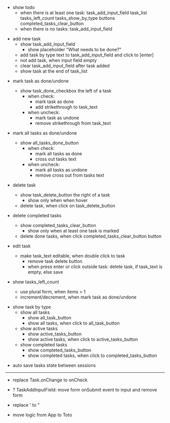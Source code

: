 - show todo
    - when there is at least one task:
        task_add_input_field
        task_list
        tasks_left_count
        tasks_show_by_type buttons
        completed_tasks_clear_button
    - when there is no tasks:
        task_add_input_field

+ add new task
    + show task_add_input_field
        + show placeholder "What needs to be done?"
    + add task by type text to task_add_input_field and click to [enter]
    + not add task, when input field empty
    + clear task_add_input_field after task added
    + show task at the end of task_list

- mark task as done/undone
    + show task_done_checkbox the left of a task
        - when check:
            + mark task as done
            - add strikethrough to task_text
        - when uncheck:
            + mark task as undone
            - remove strikethrough from task_text
            
- mark all tasks as done/undone
    + show all_tasks_done_button
        - when check:
            + mark all tasks as done
            - cross out tasks text
        - when uncheck:
            + mark all tasks as undone
            - remove cross out from tasks text

- delete task
    + show task_delete_button the right of a task
        - show only when when hover
    + delete task, when click on task_delete_button
   
- delete completed tasks
    + show completed_tasks_clear_button 
        - show only when at least one task is marked
    + delete done tasks, when click completed_tasks_clear_button button

- edit task
    + make task_text editable, when double click to task
        + remove task delete button
        + when press enter or click outside task: delete task, if task_text is empty, else save

- show tasks_left_count
    + use plural form, when items > 1
    + increment/decrement, when mark task as done/undone

+ show task by type
    + show all tasks
        + show all_task_button
        + show all tasks, when click to all_task_button
    + show active tasks
        + show active_tasks_button
        + show active tasks, when click to active_tasks_button
    + show completed tasks
        + show completed_tasks_button
        + show completed tasks, when click to completed_tasks_button

- auto save tasks state between sessions

--------------------------------------------------------------------------------
+ replace Task.onChange to onCheck
- ? TaskAddInputField: move form onSubmit event to input and remove form
+ replace ' to "
- move logic from App to Toto